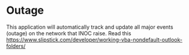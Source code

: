 # Outage
This application will automatically track and update all major events (outage) on the network that INOC raise.
Read this https://www.slipstick.com/developer/working-vba-nondefault-outlook-folders/
